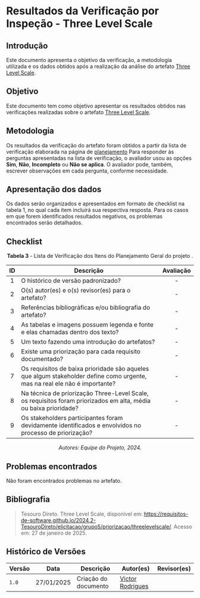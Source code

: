 # Resultados da Verificação por Inspeção - Three Level Scale

## Introdução

Este documento apresenta o objetivo da verificação, a metodologia utilizada e os dados obtidos após a realização da análise do artefato [Three Level Scale](../../../elicitacao/grupo5/priorizacao/threelevelscale.md).

## Objetivo

Este documento tem como objetivo apresentar os resultados obtidos nas verificações realizadas sobre o artefato [Three Level Scale](../../../elicitacao/grupo5/priorizacao/threelevelscale.md).

## Metodologia

Os resultados da verificação do artefato foram obtidos a partir da lista de verificação elaborada na página de [planejamento](../entrega2/planej2-e2.md) Para responder às perguntas apresentadas na lista de verificação, o avaliador usou as opções **Sim**, **Não**, **Incompleto** ou **Não se aplica**. O avaliador pode, também, escrever observações em cada pergunta, conforme necessidade.

## Apresentação dos dados

Os dados serão organizados e apresentados em formato de checklist na tabela 1, no qual cada item incluirá sua respectiva resposta. Para os casos em que forem identificados resultados negativos, os problemas encontrados serão detalhados.

## Checklist

<center>

**Tabela 3** - Lista de Verificação dos Itens do Planejamento Geral do projeto .

|        ID        | Descrição                                                                                                           | Avaliação  |
| :--------------: | ------------------------------------------------------------------------------------------------------------------- | :--------: | 
| 1 | O histórico de versão padronizado? | - |
| 2 | O(s) autor(es) e o(s) revisor(es) para o artefato? | - |
| 3 | Referências bibliográficas e/ou bibliografia do artefato? | - |
| 4 | As tabelas e imagens possuem legenda e fonte e elas chamadas dentro dos texto? | - |
| 5 | Um texto fazendo uma introdução do artefatos? | - |
| 6 | Existe uma priorização para cada requisito documentado? | - |
| 7 | Os requisitos de baixa prioridade são aqueles que algum stakeholder define como urgente, mas na real ele não é importante? | - |
| 8 | Na técnica de priorização Three-Level Scale, os requisitos foram priorizados em alta, média ou baixa prioridade? | - |
| 9 | Os stakeholders participantes foram devidamente identificados e envolvidos no processo de priorização? | - |

_Autores: Equipe do Projeto, 2024._

</center>

## Problemas encontrados

Não foram encontrados problemas no artefato.

## Bibliografia

> Tesouro Direto. Three Level Scale, disponível em: https://requisitos-de-software.github.io/2024.2-TesouroDireto/elicitacao/grupo5/priorizacao/threelevelscale/. Acesso em: 27 de janeiro de 2025.

## Histórico de Versões

| Versão  | Data | Descrição | Autor(es) | Revisor(es) |
| -------- | ------ | ------ | ---------- | ---------- |
| `1.0` | 27/01/2025 | Criação do documento  | [Victor Rodrigues](https://github.com/ViictorHugoo) |  |
